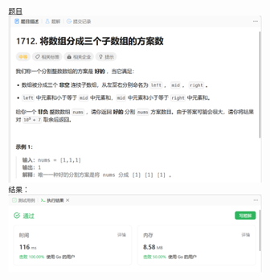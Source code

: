 [题目](https://leetcode.cn/problems/ways-to-split-array-into-three-subarrays/)
![pic](img.png)
结果：
![pic](result.png)
